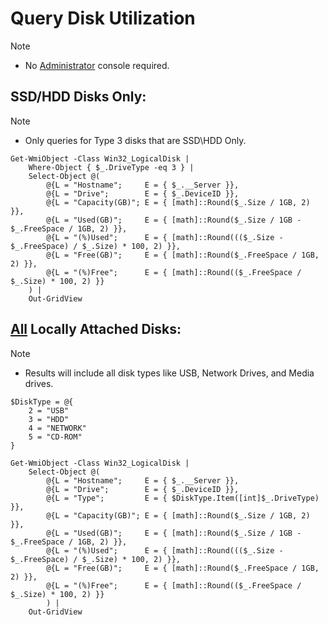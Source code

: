# Query Disk Utilization

> [!Note]
> - No <ins>Administrator</ins> console required. 

## SSD/HDD Disks Only:
> [!Note]
> - Only queries for Type 3 disks that are SSD\HDD Only.

```
Get-WmiObject -Class Win32_LogicalDisk |
    Where-Object { $_.DriveType -eq 3 } |
    Select-Object @(
        @{L = "Hostname";     E = { $_.__Server }},
        @{L = "Drive";        E = { $_.DeviceID }},
        @{L = "Capacity(GB)"; E = { [math]::Round($_.Size / 1GB, 2) }},
        @{L = "Used(GB)";     E = { [math]::Round($_.Size / 1GB - $_.FreeSpace / 1GB, 2) }},
        @{L = "(%)Used";      E = { [math]::Round((($_.Size - $_.FreeSpace) / $_.Size) * 100, 2) }},
        @{L = "Free(GB)";     E = { [math]::Round($_.FreeSpace / 1GB, 2) }},
        @{L = "(%)Free";      E = { [math]::Round(($_.FreeSpace / $_.Size) * 100, 2) }}
    ) |
    Out-GridView
```

## <ins>All</ins> Locally Attached Disks:
> [!Note]
> - Results will include all disk types like USB, Network Drives, and Media drives.

```
$DiskType = @{
    2 = "USB"
    3 = "HDD"
    4 = "NETWORK"
    5 = "CD-ROM"
}

Get-WmiObject -Class Win32_LogicalDisk |
    Select-Object @(
        @{L = "Hostname";     E = { $_.__Server }},
        @{L = "Drive";        E = { $_.DeviceID }},
        @{L = "Type";         E = { $DiskType.Item([int]$_.DriveType) }},
        @{L = "Capacity(GB)"; E = { [math]::Round($_.Size / 1GB, 2) }},
        @{L = "Used(GB)";     E = { [math]::Round($_.Size / 1GB - $_.FreeSpace / 1GB, 2) }},
        @{L = "(%)Used";      E = { [math]::Round((($_.Size - $_.FreeSpace) / $_.Size) * 100, 2) }},
        @{L = "Free(GB)";     E = { [math]::Round($_.FreeSpace / 1GB, 2) }},
        @{L = "(%)Free";      E = { [math]::Round(($_.FreeSpace / $_.Size) * 100, 2) }} 
        ) |
    Out-GridView
```
